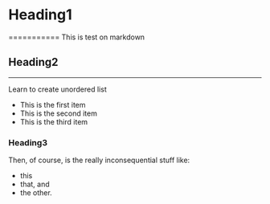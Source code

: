 # Heading1
===========
This is test on markdown

## Heading2
-----------
Learn to create unordered list
* This is the first item
* This is the second item
* This is the third item

### Heading3
Then, of course, is the really inconsequential stuff like:
* this
* that, and
* the other.

